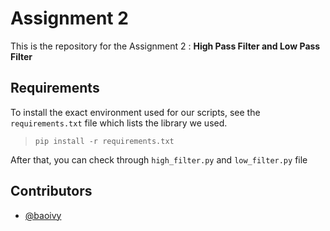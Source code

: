# Assignment 2

This is the repository for the Assignment 2 : __High Pass Filter and Low Pass Filter__

## Requirements

To install the exact environment used for our scripts, see the `requirements.txt` file which lists the library we used.

> `pip install -r requirements.txt`

After that, you can check through `high_filter.py` and `low_filter.py` file 

## Contributors

- [@baoivy](https://github.com/baoivy/)